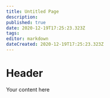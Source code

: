 ```yaml
---
title: Untitled Page
description: 
published: true
date: 2020-12-19T17:25:23.323Z
tags: 
editor: markdown
dateCreated: 2020-12-19T17:25:23.323Z
---
```


# Header
Your content here